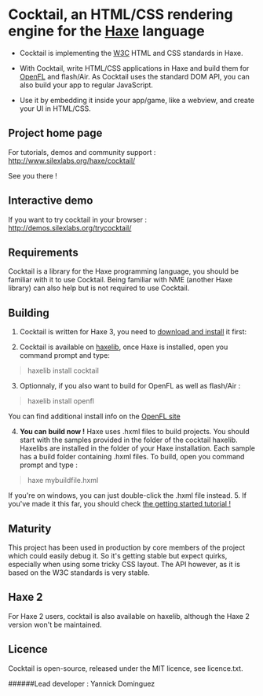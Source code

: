Cocktail, an HTML/CSS rendering engine for the [Haxe](http://haxe.org/) language 
=============

* Cocktail is implementing the [W3C](http://www.w3.org/) HTML and CSS standards in Haxe.

* With Cocktail, write HTML/CSS applications in Haxe and build them for [OpenFL](http://www.openfl.org/) and flash/Air. As Cocktail uses the standard DOM API, you can also build your app to regular JavaScript.

* Use it by embedding it inside your app/game, like a webview, and create your UI in HTML/CSS.

Project home page
-------------

For tutorials, demos and community support :
http://www.silexlabs.org/haxe/cocktail/

See you there !

Interactive demo
-------------

If you want to try cocktail in your browser :
http://demos.silexlabs.org/trycocktail/

Requirements
-------------
Cocktail is a library for the Haxe programming language, you should be familiar with it to use Cocktail. Being familiar with NME (another Haxe library) can also help but is not required to use Cocktail.

Building
-------------

1. Cocktail is written for Haxe 3, you need to [download and install](http://haxe.org/download) it first:

2. Cocktail is available on [haxelib](http://haxe.org/haxelib), once Haxe is installed, open you command prompt and type:
> haxelib install cocktail

3. Optionnaly, if you also want to build for OpenFL as well as flash/Air : 
> haxelib install openfl

  You can find additional install info on the [OpenFL site](http://www.openfl.org/)

4. **You can build now !** Haxe uses .hxml files to build projects. You should start with the samples provided in the folder of the cocktail haxelib. Haxelibs are installed in the folder of your Haxe installation. Each sample has a build folder containing .hxml files. To build, open you command prompt and type : 
> haxe mybuildfile.hxml

 If you're on windows, you can just double-click the .hxml file instead.
5. If you've made it this far, you should check [the getting started tutorial !](http://www.silexlabs.org/haxe/cocktail/tutorials/getting-started-with-cocktail/) 

Maturity
-------------
This project has been used in production by core members of the project which could easily debug it. So it's getting stable but expect quirks, especially when using some tricky CSS layout. The API however, as it is based on the W3C standards is very stable.

Haxe 2
-------------
For Haxe 2 users, cocktail is also available on haxelib, although the Haxe 2 version won't be maintained.

Licence
-------------

Cocktail is open-source, released under the MIT licence, see licence.txt.

######Lead developer : Yannick Dominguez
